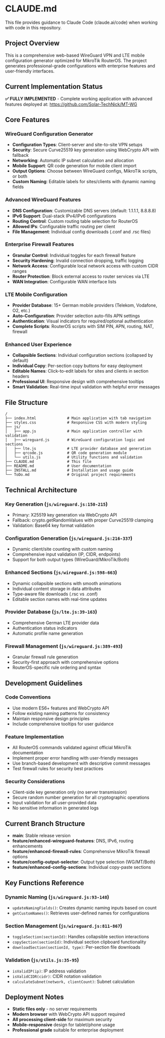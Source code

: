 # CLAUDE.md

This file provides guidance to Claude Code (claude.ai/code) when working with code in this repository.

## Project Overview

This is a comprehensive web-based WireGuard VPN and LTE mobile configuration generator optimized for MikroTik RouterOS. The project generates professional-grade configurations with enterprise features and user-friendly interfaces.

## Current Implementation Status

**✅ FULLY IMPLEMENTED** - Complete working application with advanced features deployed at: https://github.com/Solar-TechNick/MT-WG

## Core Features

### WireGuard Configuration Generator
- **Configuration Types**: Client-server and site-to-site VPN setups
- **Security**: Secure Curve25519 key generation using WebCrypto API with fallback
- **Networking**: Automatic IP subnet calculation and allocation
- **Mobile Support**: QR code generation for mobile client import
- **Output Options**: Choose between WireGuard configs, MikroTik scripts, or both
- **Custom Naming**: Editable labels for sites/clients with dynamic naming fields

### Advanced WireGuard Features
- **DNS Configuration**: Customizable DNS servers (default: 1.1.1.1, 8.8.8.8)
- **IPv6 Support**: Dual-stack IPv4/IPv6 configurations
- **Routing Control**: Custom routing table selection for RouterOS
- **Allowed IPs**: Configurable traffic routing per client
- **File Management**: Individual config downloads (.conf and .rsc files)

### Enterprise Firewall Features
- **Granular Control**: Individual toggles for each firewall feature
- **Security Hardening**: Invalid connection dropping, traffic logging
- **Network Access**: Configurable local network access with custom CIDR ranges
- **Router Protection**: Block external access to router services via LTE
- **WAN Integration**: Configurable WAN interface lists

### LTE Mobile Configuration
- **Provider Database**: 15+ German mobile providers (Telekom, Vodafone, O2, etc.)
- **Auto-Configuration**: Provider selection auto-fills APN settings
- **Authentication**: Visual indicators for required/optional authentication
- **Complete Scripts**: RouterOS scripts with SIM PIN, APN, routing, NAT, firewall

### Enhanced User Experience
- **Collapsible Sections**: Individual configuration sections (collapsed by default)
- **Individual Copy**: Per-section copy buttons for easy deployment
- **Editable Names**: Click-to-edit labels for sites and clients in section headers
- **Professional UI**: Responsive design with comprehensive tooltips
- **Smart Validation**: Real-time input validation with helpful error messages

## File Structure

```
/
├── index.html              # Main application with tab navigation
├── styles.css              # Responsive CSS with modern styling
├── js/
│   ├── app.js              # Main application controller with validation
│   ├── wireguard.js        # WireGuard configuration logic and sections
│   ├── lte.js              # LTE provider database and generation
│   ├── qrcode.js           # QR code generation module
│   └── utils.js            # Utility functions and validation
├── CLAUDE.md               # This file
├── README.md               # User documentation
├── INSTALL.md              # Installation and usage guide
└── ToDo.md                 # Original project requirements
```

## Technical Architecture

### Key Generation (`js/wireguard.js:150-215`)
- Primary: X25519 key generation via WebCrypto API
- Fallback: crypto.getRandomValues with proper Curve25519 clamping
- Validation: Base64 key format validation

### Configuration Generation (`js/wireguard.js:216-337`)
- Dynamic client/site counting with custom naming
- Comprehensive input validation (IP, CIDR, endpoints)
- Support for both output types (WireGuard/MikroTik/Both)

### Enhanced Sections (`js/wireguard.js:598-663`)
- Dynamic collapsible sections with smooth animations
- Individual content storage in data attributes
- Type-aware file downloads (.rsc vs .conf)
- Editable section names with real-time updates

### Provider Database (`js/lte.js:39-163`)
- Comprehensive German LTE provider data
- Authentication status indicators
- Automatic profile name generation

### Firewall Management (`js/wireguard.js:389-493`)
- Granular firewall rule generation
- Security-first approach with comprehensive options
- RouterOS-specific rule ordering and syntax

## Development Guidelines

### Code Conventions
- Use modern ES6+ features and WebCrypto API
- Follow existing naming patterns for consistency
- Maintain responsive design principles
- Include comprehensive tooltips for user guidance

### Feature Implementation
- All RouterOS commands validated against official MikroTik documentation
- Implement proper error handling with user-friendly messages
- Use branch-based development with descriptive commit messages
- Test firewall rules for security best practices

### Security Considerations
- Client-side key generation only (no server transmission)
- Secure random number generation for all cryptographic operations
- Input validation for all user-provided data
- No sensitive information in generated logs

## Current Branch Structure

- **main**: Stable release version
- **feature/enhanced-wireguard-features**: DNS, IPv6, routing enhancements
- **feature/enhanced-firewall-rules**: Comprehensive MikroTik firewall options
- **feature/config-output-selector**: Output type selection (WG/MT/Both)
- **feature/enhanced-config-sections**: Individual copy-paste sections

## Key Functions Reference

### Dynamic Naming (`js/wireguard.js:93-148`)
- `updateNamingFields()`: Creates dynamic naming inputs based on count
- `getCustomNames()`: Retrieves user-defined names for configurations

### Section Management (`js/wireguard.js:811-867`)
- `toggleSection(sectionId)`: Handles collapsible section interactions
- `copySection(sectionId)`: Individual section clipboard functionality
- `downloadSection(sectionId, type)`: Per-section file downloads

### Validation (`js/utils.js:35-95`)
- `isValidIP(ip)`: IP address validation
- `isValidCIDR(cidr)`: CIDR notation validation
- `calculateSubnet(network, clientCount)`: Subnet calculation

## Deployment Notes

- **Static files only** - no server requirements
- **Modern browser** with WebCrypto API support required
- **All processing client-side** for maximum security
- **Mobile-responsive** design for tablet/phone usage
- **Professional grade** suitable for enterprise deployment